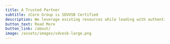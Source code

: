 ```yaml
---
title: A Trusted Partner
subtitle: zCore Group is SDVOSB Certified
description: We leverage existing resources while leading with authenticity and an ethical approach to serving our partners. zCore is a Service-Disabled Vetern-Owned Small Business (SDVOSB) certified by the U.S. Department of Veteran's Affairs.
button_text: Read More
button_link: /about/
image: /assets/images/sdvosb-large.png
---
```

